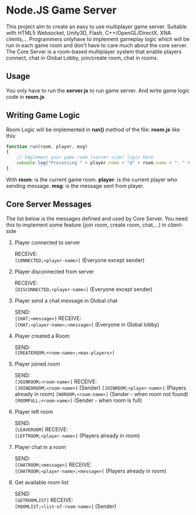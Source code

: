 Node.JS Game Server
===================

This project aim to create an easy to use multiplayer game server. Suitable with HTML5 Websocket, Unity3D, Flash, C++/OpenGL/DirectX, XNA clients,...
Programmers onlyhave to implement gameplay logic which will be run in each game room and don't have to care much about the core server.
The Core Server is a room-based multiplayer system that enable players connect, chat in Global Lobby, join/create room, chat in rooms.

## Usage

You only have to run the **server.js** to run game server. And write game logic code in **room.js**

## Writing Game Logic

Room Logic will be implemented in **run()** method of the file: **room.js** like this:
```javascript
function run(room, player, msg)
{
	// Implement your game room (server side) logic here
	console.log("Processing " + player.name + "@" + room.name + ": " + msg);
}
```
With **room**: is the current game room. **player**: is the current player who sending message. **msg**: is the message sent from player.

## Core Server Messages

The list below is the messages defined and used by Core Server. You need this to implement some feature (join room, create room, chat,...) in client-side

1) Player connected to server

	RECEIVE: 	
	```[CONNECTED;<player-name>]```		(Everyone except sender)
	
2) Player disconnected from server

	RECEIVE:	
	```[DISCONNECTED;<player-name>]``` 	(Everyone except sender)
	
3) Player send a chat message in Global chat

	SEND: 		
	```[CHAT;<message>]```
	RECEIVE: 	
	```[CHAT;<player-name>;<message>]```	(Everyone in Global lobby)

4) Player created a Room

	SEND:		
	```[CREATEROOM;<room-name>;<max-players>]```

5) Player joined room

	SEND:		
	```[JOINROOM;<room-name>]```
	RECEIVE:	
	```[JOINEDROOM;<room-name>]```		(Sender)
	```[JOINROOM;<player-name>]```		(Players already in room)
	```[NOROOM;<room-name>]```			(Sender - when room not found)
	```[ROOMFULL;<room-name>]```			(Sender - when room is full)

6) Player left room

	SEND:		
	```[LEAVEROOM]```
	RECEIVE:	
	```[LEFTROOM;<player-name>]```		(Players already in room)
	
7) Player chat in a room

	SEND:		
	```[CHATROOM;<message>]```
	RECEIVE:	
	```[CHATROOM;<player-name>;<message>]``` (Players already in room)

8) Get available room list

	SEND:		
	```[GETROOMLIST]```
	RECEIVE:	
	```[ROOMLIST;<list-of-room-name>]```	(Sender)	

